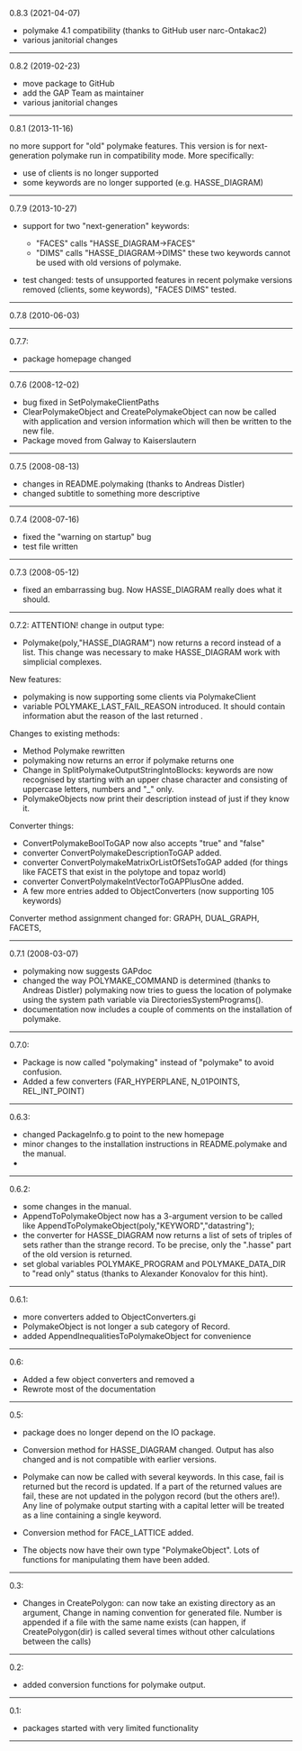 0.8.3 (2021-04-07)

- polymake 4.1 compatibility (thanks to GitHub user narc-Ontakac2)
- various janitorial changes

------------------

0.8.2 (2019-02-23)

- move package to GitHub
- add the GAP Team as maintainer
- various janitorial changes

------------------

0.8.1 (2013-11-16)

no more support for "old" polymake features. 
This version is for next-generation polymake run in
compatibility mode. More specifically:
- use of clients is no longer supported
- some keywords are no longer supported (e.g. HASSE_DIAGRAM)

------------------

0.7.9 (2013-10-27)

- support for two "next-generation" keywords:
  - "FACES" calls "HASSE_DIAGRAM->FACES"
  - "DIMS"  calls "HASSE_DIAGRAM->DIMS"
  these two keywords cannot be used with old versions of polymake.

- test changed: tests of unsupported features in recent polymake
  versions removed (clients, some keywords), "FACES DIMS" tested.

------------------

0.7.8 (2010-06-03)

------------------

0.7.7:
- package homepage changed

------------------

0.7.6 (2008-12-02)
- bug fixed in SetPolymakeClientPaths
- ClearPolymakeObject and CreatePolymakeObject can now be called with 
   application and version information which will then be written to the 
   new file. 
- Package moved from Galway to Kaiserslautern

------------------

0.7.5 (2008-08-13)
- changes in README.polymaking (thanks to Andreas Distler)
- changed subtitle to something more descriptive

------------------

0.7.4 (2008-07-16)
- fixed the "warning on startup" bug
- test file written

------------------

0.7.3 (2008-05-12)
- fixed an embarrassing bug. Now HASSE_DIAGRAM really does what it should.

------------------

0.7.2:
ATTENTION! change in output type:
- Polymake(poly,"HASSE_DIAGRAM") now returns a record instead of a list.
   This change was necessary to make HASSE_DIAGRAM work with simplicial 
   complexes.

New features:
- polymaking is now supporting some clients via PolymakeClient
- variable POLYMAKE_LAST_FAIL_REASON introduced. It should contain information 
   abut the reason of the last returned <fail>.

Changes to existing methods:
- Method Polymake rewritten
- polymaking now returns an error if polymake returns one
- Change in SplitPolymakeOutputStringIntoBlocks:
   keywords are now recognised by starting with an upper chase character and 
   consisting of  uppercase letters, numbers and "_" only.
- PolymakeObjects now print their description instead of just <polymake object>
   if they know it.

Converter things:
- ConvertPolymakeBoolToGAP now also accepts "true" and "false"
- converter ConvertPolymakeDescriptionToGAP added.
- converter ConvertPolymakeMatrixOrListOfSetsToGAP added 
    (for things like FACETS that exist in the polytope and topaz world)
- converter ConvertPolymakeIntVectorToGAPPlusOne added.
- A few more entries added to ObjectConverters (now supporting 105 keywords)

Converter method assignment changed for:
GRAPH, DUAL_GRAPH, FACETS, 

------------------

0.7.1 (2008-03-07)
- polymaking now suggests GAPdoc
- changed the way POLYMAKE_COMMAND is determined (thanks to Andreas Distler)
  polymaking now tries to guess the location of polymake using the system 
  path variable via DirectoriesSystemPrograms().
- documentation now includes a couple of comments on the installation of 
  polymake.

------------------

0.7.0:
- Package is now called "polymaking" instead of "polymake" to avoid 
  confusion. 
- Added a few converters (FAR_HYPERPLANE, N_01POINTS, REL_INT_POINT)

------------------

0.6.3:
- changed PackageInfo.g to point to the new homepage
- minor changes to the installation instructions in README.polymake and 
  the manual.
-
-----------------

0.6.2:
- some changes in the manual.
- AppendToPolymakeObject now has a 3-argument version
  to be called like AppendToPolymakeObject(poly,"KEYWORD","datastring");
- the converter for HASSE_DIAGRAM now returns a list of sets of triples of sets
  rather than the strange record. To be precise, only the ".hasse" part of the
  old version is returned.
- set global variables POLYMAKE_PROGRAM and POLYMAKE_DATA_DIR to "read only"
  status (thanks to Alexander Konovalov for this hint).

------------------

0.6.1:
- more converters added to ObjectConverters.gi
- PolymakeObject is not longer a sub category of Record.
- added AppendInequalitiesToPolymakeObject for convenience

------------------

0.6:
- Added a few object converters and removed a 
- Rewrote most of the documentation

------------------

0.5:
- package does no longer depend on the IO package.

- Conversion method for HASSE_DIAGRAM changed. Output has also changed and is
  not compatible with earlier versions.

- Polymake can now be called with several keywords. In this case, fail is 
  returned but the record is updated.
  If a part of the returned values are fail, these are not updated in the 
  polygon record (but the others are!).
  Any line of polymake output starting with a capital letter will be treated
  as a line containing a single keyword.

- Conversion method for FACE_LATTICE added.

- The objects now have their own type "PolymakeObject". Lots of functions 
  for manipulating them have been added.

------------------

0.3:
- Changes in CreatePolygon:
	can now take an existing directory as an argument,
	Change in naming convention for generated file. Number is appended
	if a file with the same name exists (can happen, if CreatePolygon(dir)
	is called several times without other calculations between the calls)

------------------

0.2:
- added conversion functions for polymake output.

------------------

0.1:
- packages started with very limited functionality

------------------
